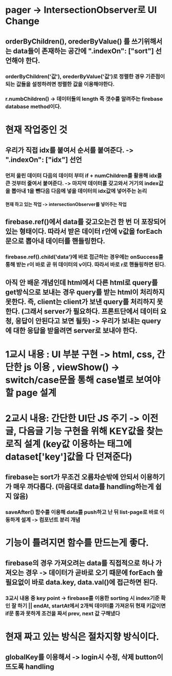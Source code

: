 # pager -> IntersectionObserver로 UI Change
## orderByChildren(), orederByValue() 를 쓰기위해서는 data들이 존재하는 공간에 ".indexOn": ["sort"] 선언해야 한다.
### orderByChildren('값'), orederByValue('값')로 정렬한 경우 기준점이 되는 값들을 설정하려면 정렬한 값을 이용해야한다.
### r.numbChildren() -> 데이터들의 length 즉 갯수를 알려주는 firebase database method이다.

# 현재 작업중인 것
## 우리가 직접 idx를 붙여서 순서를 붙여준다. -> ".indexOn": ["idx"] 선언
### 먼저 올린 데이터 다음의 데이터 부터 if + numChildren를 활용해 idx를 큰 것부터 줄여서 붙여준다. -> 마지막 데이터를 갖고와서 거기의 index값을 뽑아내 1을 뺀다음 다음에 넣을 데이터의 idx값에 넣어주는 논리

#### 현재 하고 있는 작업 -> intersectionObserver를 넣어주는 작업 

## firebase.ref()에서 data를 갖고오는건 한 번 더 포장되어 있는 형태이다. 따라서 받은 데이터 r안에 v값을 forEach문으로 뽑아내 데이터를 핸들링한다.
### firebase.ref().child('data')에 바로 접근하는 경우에는 onSuccess를 통해 받는 r이 바로 곧 위 데이터의 v이다. 따라서 바로 r로 핸들링하면 된다. 

## 아직 안 배운 개념인데 html에서 다른 html로 query를 get방식으로 보내는 경우 query를 받는 html이 처리하지 못한다. 즉, client는 client가 보낸 query를 처리하지 못한다. (그래서 server가 필요하다. 프론트단에서 데이터 요청, 응답이 안된다고 보면 될듯) -> 우리가 보내는 query에 대한 응답을 받을려면 server로 보내야 한다.


# 1교시 내용 : UI 부분 구현 -> html, css, 간단한 js 이용 , viewShow() -> switch/case문을 통해 case별로 보여야할 page 설계

# 2교시 내용: 간단한 UI단 JS 주기 -> 이전글, 다음글 기능 구현을 위해 KEY값을 찾는 로직 설계 (key값 이용하는 태그에 dataset['key']값을 다 던져준다)
## firebase는 sort가 무조건 오름차순밖에 안되서 이용하기가 매우 까다롭다. (마음대로 data를 handling하는게 쉽지 않음)
### saveAfter() 함수를 이용해 data를 push하고 난 뒤 list-page로 바로 이동하게 설계 -> 컴포넌트 분리 개념

# 기능이 틀려지면 함수를 만드는게 좋다.

## firebase의 경우 가져오려는 data를 직접적으로 하나 가져오는 경우 -> 데이터가 곧바로 오기 때문에 forEach 쓸 필요없이 바로 data.key, data.val()에 접근하면 된다.

### 3교시 내용 중 key point -> firebase를 이용한 sorting 시 index기준 확인 잘 하기 || endAt, startAt에서 2개씩 데이터를 가져온뒤 현재 키값이면 if문 통과 못하게 조건을 짜서 prev, next 값 구해냈다

# 현재 짜고 있는 방식은 절차지향 방식이다.

## globalKey를 이용해서 -> login시 수정, 삭제 button이 뜨도록 handling